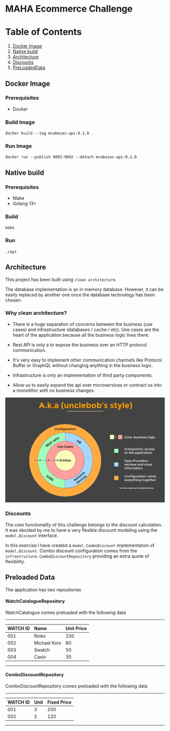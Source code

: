 # MAHA Ecommerce Challenge

# Table of Contents
1. [Docker Image](#docker-image)
2. [Native build](#native-build)
3. [Architecture](#architecture)
4. [Discounts](#discounts)
5. [PreLoadedData](#preloaded-data)

## Docker Image

### Prerequisites

  * Docker
    
### Build Image
    docker build --tag mcabezas-api:0.1.0 .

### Run Image
    docker run --publish 9092:9092 --detach mcabezas-api:0.1.0

## Native build

### Prerequisites

  * Make
  * Golang 13+
  
### Build
    make

### Run
    ./api

## Architecture

This project has been built using `clean architecture`.

The database implementation is an in memory database. However, it can be easily replaced by another one once the database technology has been chosen.
 
### Why clean architecture?

* There is a huge separation of concerns between the business (use cases) and infrastructure (databases / cache / etc). 
  Use cases are the heart of the application because all the business logic lives there.

* Rest API is only a to expose the business over an HTTP protocol communication.

* It's very easy to implement other communication channels like Protocol Buffer or GraphQL without changing anything in the business logic.

* Infrastructure is only an implementation of third party components.

* Allow us to easily expand the api over microservices or contract us into a monolithic with no business changes.

![Clean Architecture Diagram](clean-arch.png)

### Discounts

The core functionality of this challenge belongs to the discount calculation.
It was decided by me to have a very flexible discount modeling using the `model.Discount` interface.

In this exercise I have created a `model.ComboDiscount` implementation of `model.Discount`.
Combo discount configuration comes from the `infrastructure.ComboDiscountRepository` providing an extra quote of flexibility.

## Preloaded Data

The application has two repositories

#### WatchCatalogueRepository

WatchCatalogue comes preloaded with the following data
_________________________________________
| WATCH ID  | Name         | Unit Price |
|-----------|:-------------|:-----------|
|    001    | Rolex        |     100    |
|    002    | Michael Kors |      80    |
|    003    | Swatch       |      50    |
|    004    | Casio        |      30    |
-----------------------------------------

#### ComboDiscountRepository

ComboDiscountRepository comes preloaded with the following data
___________________________________
| WATCH ID  |  Unit | Fixed Price |
|-----------|:------|:------------|
|    001    |   3   |      200    |
|    002    |   2   |      120    |
-----------------------------------
